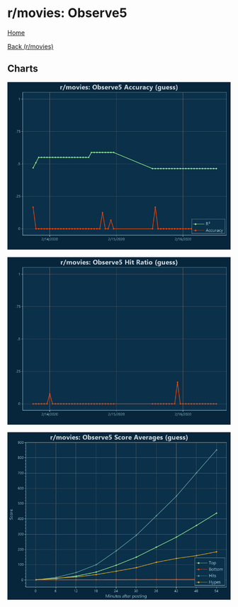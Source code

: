 # r/movies: Observe5

[Home](../../index.md)

[Back (r/movies)](../guess_movies.md)

## Charts

![r/movies R² (guess)](../../images/models/guess_movies_Observe5_Accuracy.png "r/movies R² (guess)")

![r/movies Hit Ratio (guess)](../../images/models/guess_movies_Observe5_HitRatio.png "r/movies Hit Ratio (guess)")

![r/movies Score Averages (guess)](../../images/models/guess_movies_Observe5_Scores.png "r/movies Score Averages (guess)")

